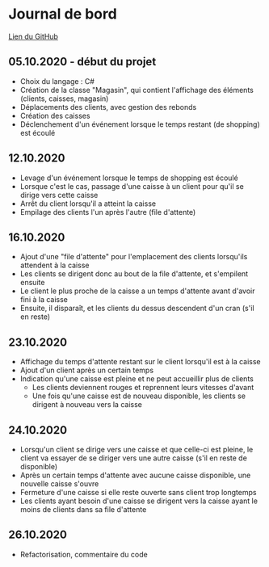 # Journal de bord

[Lien du GitHub](https://github.com/Flobeney/TECH_STD/tree/master/ex_magasin)

## 05.10.2020 - début du projet

* Choix du langage : C#
* Création de la classe "Magasin", qui contient l'affichage des éléments (clients, caisses, magasin)
* Déplacements des clients, avec gestion des rebonds
* Création des caisses
* Déclenchement d'un événement lorsque le temps restant (de shopping) est écoulé

## 12.10.2020

* Levage d'un événement lorsque le temps de shopping est écoulé
* Lorsque c'est le cas, passage d'une caisse à un client pour qu'il se dirige vers cette caisse
* Arrêt du client lorsqu'il a atteint la caisse
* Empilage des clients l'un après l'autre (file d'attente)

## 16.10.2020

* Ajout d'une "file d'attente" pour l'emplacement des clients lorsqu'ils attendent à la caisse
* Les clients se dirigent donc au bout de la file d'attente, et s'empilent ensuite
* Le client le plus proche de la caisse a un temps d'attente avant d'avoir fini à la caisse
* Ensuite, il disparaît, et les clients du dessus descendent d'un cran (s'il en reste)

## 23.10.2020

* Affichage du temps d'attente restant sur le client lorsqu'il est à la caisse
* Ajout d'un client après un certain temps
* Indication qu'une caisse est pleine et ne peut accueillir plus de clients
  * Les clients deviennent rouges et reprennent leurs vitesses d'avant
  * Une fois qu'une caisse est de nouveau disponible, les clients se dirigent à nouveau vers la caisse

## 24.10.2020

* Lorsqu'un client se dirige vers une caisse et que celle-ci est pleine, le client va essayer de se diriger vers une autre caisse (s'il en reste de disponible)
* Après un certain temps d'attente avec aucune caisse disponible, une nouvelle caisse s'ouvre
* Fermeture d'une caisse si elle reste ouverte sans client trop longtemps
* Les clients ayant besoin d'une caisse se dirigent vers la caisse ayant le moins de clients dans sa file d'attente

## 26.10.2020

* Refactorisation, commentaire du code
